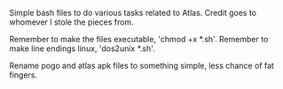 Simple bash files to do various tasks related to Atlas.  Credit goes to whomever I stole the pieces from.

Remember to make the files executable, 'chmod +x *.sh'.  Remember to make line endings linux, 'dos2unix *.sh'.

Rename pogo and atlas apk files to something simple, less chance of fat fingers.
